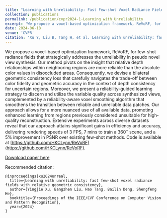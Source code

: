 ```yaml
---
title: "Learning with Unreliability: Fast Few-shot Voxel Radiance Fields with Relative Geometric Consistency"
collection: publications
permalink: /publication/cvpr2024-1-Learning_with_Unreliability
excerpt: 'We propose a voxel-based optimization framework, ReVoRF, for few-shot radiance fields that strategically address the unreliability in pseudo novel view synthesis. Our method pivots on the insight that relative depth relationships within neighboring regions are more reliable than the absolute color values in disoccluded areas. Consequently, we devise a bilateral geometric consistency loss that carefully navigates the trade-off between color fidelity and geometric accuracy in the context of depth consistency for uncertain regions. Moreover, we present a reliability-guided learning strategy to discern and utilize the variable quality across synthesized views, complemented by a reliability-aware voxel smoothing algorithm that smoothens the transition between reliable and unreliable data patches. Our approach allows for a more nuanced use of all available data, promoting enhanced learning from regions previously considered unsuitable for high-quality reconstruction. Extensive experiments across diverse datasets reveal that our approach attains significant gains in efficiency and accuracy, delivering rendering speeds of 3 FPS, 7 mins to train a $360^\circ$ scene, and a 5\% improvement in PSNR over existing few-shot methods. Code is available at [https://github.com/HKCLynn/ReVoRF](https://github.com/HKCLynn/ReVoRF).'
date: 2024-06-18
venue: 'CVPR'
citation: 'Xu Y, Liu B, Tang H, et al. Learning with unreliability: fast few-shot voxel radiance fields with relative geometric consistency[C]//Proceedings of the IEEE/CVF Conference on Computer Vision and Pattern Recognition. 2024.'
---
```

We propose a voxel-based optimization framework, ReVoRF, for few-shot radiance fields that strategically addresses the unreliability in pseudo novel view synthesis. Our method pivots on the insight that relative depth relationships within neighboring regions are more reliable than the absolute color values in disoccluded areas. Consequently, we devise a bilateral geometric consistency loss that carefully navigates the trade-off between color fidelity and geometric accuracy in the context of depth consistency for uncertain regions. Moreover, we present a reliability-guided learning strategy to discern and utilize the variable quality across synthesized views, complemented by a reliability-aware voxel smoothing algorithm that smoothens the transition between reliable and unreliable data patches. Our approach allows for a more nuanced use of all available data, promoting enhanced learning from regions previously considered unsuitable for high-quality reconstruction. Extensive experiments across diverse datasets reveal that our approach attains significant gains in efficiency and accuracy, delivering rendering speeds of 3 FPS, 7 mins to train a $360^\circ$ scene, and a 5\% improvement in PSNR over existing few-shot methods. Code is available at [https://github.com/HKCLynn/ReVoRF](https://github.com/HKCLynn/ReVoRF).

[Download paper here](https://openaccess.thecvf.com/content/CVPR2024/papers/Xu_Learning_with_Unreliability_Fast_Few-shot_Voxel_Radiance_Fields_with_Relative_CVPR_2024_paper.pdf)

Recommended citation: 
```
@inproceedings{xu2024unreal,
  title={Learning with unreliability: fast few-shot voxel radiance fields with relative geometric consistency},
  author={Yingjie Xu, Bangzhen Liu, Hao Tang, Bailin Deng, Shengfeng He},
  booktitle={Proceedings of the IEEE/CVF Conference on Computer Vision and Pattern Recognition},
  year={2024}
}
```
